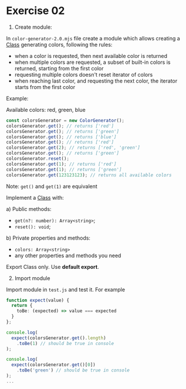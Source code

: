 # Exercise 02

1) Create module:

In `color-generator-2.0.mjs` file create a module which allows creating a [Class](https://developer.mozilla.org/en-US/docs/Web/JavaScript/Reference/Classes) generating colors, following the rules:
  - when a color is requested, then next available color is returned
  - when multiple colors are requested, a subset of built-in colors is returned, starting from the first color
  - requesting multiple colors doesn't reset iterator of colors
  - when reaching last color, and requesting the next color, the iterator starts from the first color

Example:

Available colors: red, green, blue

```ts
const colorsGenerator = new ColorGenerator();
colorsGenerator.get(); // returns ['red']
colorsGenerator.get(); // returns ['green']
colorsGenerator.get(); // returns ['blue']
colorsGenerator.get(); // returns ['red']
colorsGenerator.get(2); // returns ['red', 'green']
colorsGenerator.get(); // returns ['green']
colorsGenerator.reset();
colorsGenerator.get(1); // returns ['red']
colorsGenerator.get(1); // returns ['green']
colorsGenerator.get(123123123); // returns all available colors
```

Note:
`get()` and `get(1)` are equivalent

Implement a [Class](https://developer.mozilla.org/en-US/docs/Web/JavaScript/Reference/Classes) with:

a) Public methods:
  - `get(n?: number): Array<string>`;
  - `reset(): void`;

b) Private properties and methods:
  - `colors: Array<string>`
  - any other properties and methods you need

Export Class only. Use **default export**.

2) Import module

Import module in `test.js` and test it. For example

```ts
function expect(value) {
  return {
    toBe: (expected) => value === expected
  }
};

console.log(
  expect(colorsGenerator.get().length)
    .toBe(1) // should be true in console
);

console.log(
  expect(colorsGenerator.get()[0])
    .toBe('green') // should be true in console
);
...
```